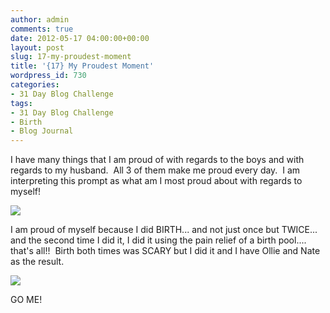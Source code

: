 ```yaml
---
author: admin
comments: true
date: 2012-05-17 04:00:00+00:00
layout: post
slug: 17-my-proudest-moment
title: '{17} My Proudest Moment'
wordpress_id: 730
categories:
- 31 Day Blog Challenge
tags:
- 31 Day Blog Challenge
- Birth
- Blog Journal
---
```


I have many things that I am proud of with regards to the boys and with regards to my husband.  All 3 of them make me proud every day.  I am interpreting this prompt as what am I most proud about with regards to myself!


[![](http://www.outmumbered.com/wp-content/uploads/2012/07/hospital08_025copy.jpg?w=300)](http://www.outmumbered.com/wp-content/uploads/2012/07/hospital08_025copy.jpg)




I am proud of myself because I did BIRTH... and not just once but TWICE... and the second time I did it, I did it using the pain relief of a birth pool.... that's all!!  Birth both times was SCARY but I did it and I have Ollie and Nate as the result.







[![](http://www.outmumbered.com/wp-content/uploads/2012/07/dsc_4716copy.jpg?w=300)](http://www.outmumbered.com/wp-content/uploads/2012/07/dsc_4716copy.jpg)




GO ME!
